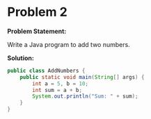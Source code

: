 # Problem 2

**Problem Statement:**

Write a Java program to add two numbers.

**Solution:**

```java
public class AddNumbers {
    public static void main(String[] args) {
        int a = 5, b = 10;
        int sum = a + b;
        System.out.println("Sum: " + sum);
    }
}
```
